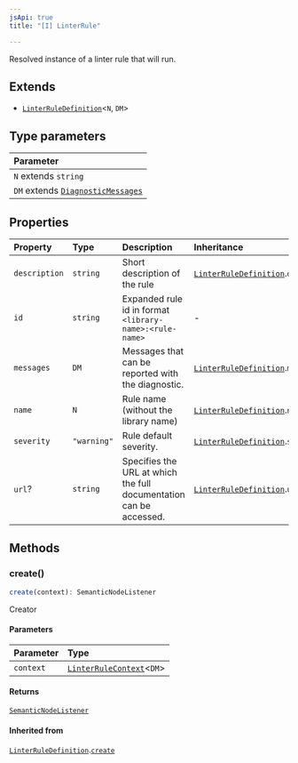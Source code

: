 ```yaml
---
jsApi: true
title: "[I] LinterRule"

---
```

Resolved instance of a linter rule that will run.

## Extends

- [`LinterRuleDefinition`](LinterRuleDefinition.md)<`N`, `DM`\>

## Type parameters

| Parameter |
| :------ |
| `N` extends `string` |
| `DM` extends [`DiagnosticMessages`](DiagnosticMessages.md) |

## Properties

| Property | Type | Description | Inheritance |
| :------ | :------ | :------ | :------ |
| `description` | `string` | Short description of the rule | [`LinterRuleDefinition`](LinterRuleDefinition.md).`description` |
| `id` | `string` | Expanded rule id in format `<library-name>:<rule-name>` | - |
| `messages` | `DM` | Messages that can be reported with the diagnostic. | [`LinterRuleDefinition`](LinterRuleDefinition.md).`messages` |
| `name` | `N` | Rule name (without the library name) | [`LinterRuleDefinition`](LinterRuleDefinition.md).`name` |
| `severity` | `"warning"` | Rule default severity. | [`LinterRuleDefinition`](LinterRuleDefinition.md).`severity` |
| `url`? | `string` | Specifies the URL at which the full documentation can be accessed. | [`LinterRuleDefinition`](LinterRuleDefinition.md).`url` |

## Methods

### create()

```ts
create(context): SemanticNodeListener
```

Creator

#### Parameters

| Parameter | Type |
| :------ | :------ |
| `context` | [`LinterRuleContext`](LinterRuleContext.md)<`DM`\> |

#### Returns

[`SemanticNodeListener`](../type-aliases/SemanticNodeListener.md)

#### Inherited from

[`LinterRuleDefinition`](LinterRuleDefinition.md).[`create`](LinterRuleDefinition.md#create)
